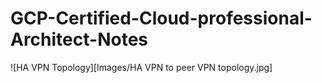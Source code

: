 # GCP-Certified-Cloud-professional-Architect-Notes

![HA VPN Topology][Images/HA VPN to peer VPN topology.jpg]

